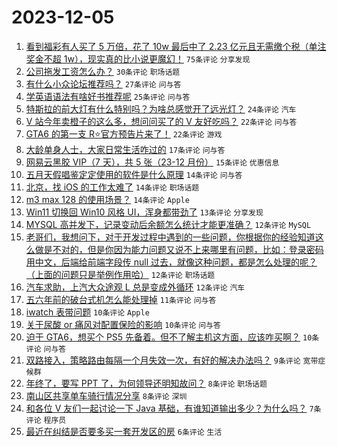 # 2023-12-05

1. [看到福彩有人买了 5 万倍，花了 10w 最后中了 2.23 亿元且无需缴个税（单注奖金不超 1w），现实真的比小说更魔幻！](https://www.v2ex.com/t/997655) `75条评论` `分享发现`
1. [公司拖发工资怎么办？](https://www.v2ex.com/t/997653) `30条评论` `职场话题`
1. [有什么小众论坛推荐吗？](https://www.v2ex.com/t/997648) `27条评论` `问与答`
1. [学英语语法有啥好书推荐呢](https://www.v2ex.com/t/997650) `25条评论` `问与答`
1. [特斯拉的前大灯有什么特别吗？为啥总感觉开了远光灯？](https://www.v2ex.com/t/997685) `24条评论` `汽车`
1. [V 站今年卖橙子的这么多，想问问买了的 V 友好吃吗？](https://www.v2ex.com/t/997666) `22条评论` `问与答`
1. [GTA6 的第一支 R⭐️官方预告片来了！](https://www.v2ex.com/t/997646) `22条评论` `游戏`
1. [大龄单身人士，大家日常生活咋过的](https://www.v2ex.com/t/997682) `17条评论` `问与答`
1. [网易云黑胶 VIP（7 天），共 5 张（23-12 月份）](https://www.v2ex.com/t/997651) `15条评论` `优惠信息`
1. [五月天假唱鉴定定使用的软件是什么原理](https://www.v2ex.com/t/997696) `14条评论` `问与答`
1. [北京，找 iOS 的工作太难了](https://www.v2ex.com/t/997649) `14条评论` `职场话题`
1. [m3 max 128 的使用场景？](https://www.v2ex.com/t/997644) `14条评论` `Apple`
1. [Win11 切换回 Win10 风格 UI，浑身都带劲了](https://www.v2ex.com/t/997686) `13条评论` `分享发现`
1. [MYSQL 高并发下，记录变动后余额怎么统计才能更准确？](https://www.v2ex.com/t/997702) `12条评论` `MySQL`
1. [老哥们，我想问下，对于开发过程中遇到的一些问题，你根据你的经验知道这么做是不对的，但是你因为能力问题又说不上来哪里有问题，比如：登录密码用中文，后端给前端字段传 null 过去，就像这种问题，都是怎么处理的呢？（上面的问题只是举例作用哈）](https://www.v2ex.com/t/997678) `12条评论` `职场话题`
1. [汽车求助，上汽大众途观 L 总是变成外循环](https://www.v2ex.com/t/997673) `12条评论` `汽车`
1. [五六年前的破台式机怎么能处理掉](https://www.v2ex.com/t/997705) `11条评论` `问与答`
1. [iwatch 表带问题](https://www.v2ex.com/t/997664) `10条评论` `Apple`
1. [关于尿酸 or 痛风对配置保险的影响](https://www.v2ex.com/t/997662) `10条评论` `问与答`
1. [迫于 GTA6，想买个 PS5 先备着。但不了解主机这方面，应该咋买啊？](https://www.v2ex.com/t/997657) `10条评论` `问与答`
1. [双路接入，策略路由每隔一个月失效一次，有好的解决办法吗？](https://www.v2ex.com/t/997663) `9条评论` `宽带症候群`
1. [年终了，要写 PPT 了，为何领导还明知故问？](https://www.v2ex.com/t/997652) `8条评论` `职场话题`
1. [南山区共享单车骑行情况分享](https://www.v2ex.com/t/997645) `8条评论` `深圳`
1. [和各位 V 友们一起讨论一下 Java 基础，有谁知道输出多少？为什么吗？](https://www.v2ex.com/t/997681) `7条评论` `程序员`
1. [最近在纠结是否要多买一套开发区的房](https://www.v2ex.com/t/997706) `6条评论` `生活`

